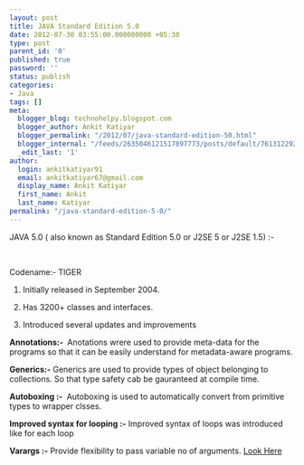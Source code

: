 ```yaml
---
layout: post
title: JAVA Standard Edition 5.0
date: 2012-07-30 03:55:00.000000000 +05:30
type: post
parent_id: '0'
published: true
password: ''
status: publish
categories:
- Java
tags: []
meta:
  blogger_blog: technohelpy.blogspot.com
  blogger_author: Ankit Katiyar
  blogger_permalink: "/2012/07/java-standard-edition-50.html"
  blogger_internal: "/feeds/2635046121517897773/posts/default/7613122927928252993"
  _edit_last: '1'
author:
  login: ankitkatiyar91
  email: ankitkatiyar67@gmail.com
  display_name: Ankit Katiyar
  first_name: Ankit
  last_name: Katiyar
permalink: "/java-standard-edition-5-0/"
---
```

 JAVA 5.0 ( also known as Standard Edition 5.0 or J2SE 5 or J2SE 1.5) :-

&nbsp;

Codename:- TIGER

1. Initially released in September 2004.

2. Has 3200+ classes and interfaces.

3. Introduced several updates and improvements

**Annotations:-&nbsp;** Anotations wrere used to provide meta-data for the programs so that it can be easily understand for metadata-aware programs.

**Generics:-** Generics are used to provide types of object belonging to collections. So that type safety cab be gauranteed at compile time.

**Autoboxing :-&nbsp;** Autoboxing is used to automatically convert from primitive types to wrapper clsses.

**Improved syntax for looping :-** Improved syntax of loops was introduced like for each loop

**Varargs :-** Provide flexibility to pass variable no of arguments. [Look Here](http://bytefold.com/varargs-in-java-passing-variable-no-of-arguments-in-java-program/)

